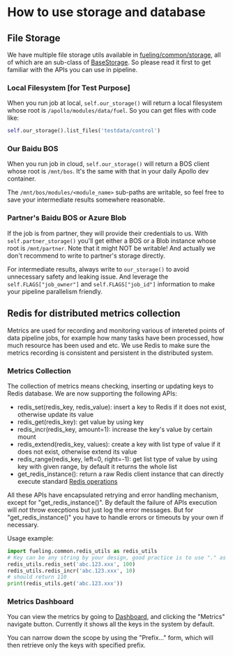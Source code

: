 # How to use storage and database

## File Storage

We have multiple file storage utils available in
[fueling/common/storage](https://github.com/ApolloAuto/apollo-fuel/tree/master/fueling/common/storage),
all of which are an sub-class of
[BaseStorage](https://github.com/ApolloAuto/apollo-fuel/blob/master/fueling/common/storage/base_storage.py).
So please read it first to get familiar with the APIs you can use in pipeline.

### Local Filesystem [for Test Purpose]

When you run job at local, `self.our_storage()` will return a local filesystem whose root is
`/apollo/modules/data/fuel`. So you can get files with code like:

```python
self.our_storage().list_files('testdata/control')
```

### Our Baidu BOS

When you run job in cloud, `self.our_storage()` will return a BOS client whose root is `/mnt/bos`.
It's the same with that in your daily Apollo dev container.

The `/mnt/bos/modules/<module_name>` sub-paths are writable, so feel free to save your intermediate
results somewhere reasonable.

### Partner's Baidu BOS or Azure Blob

If the job is from partner, they will provide their credentials to us. With `self.partner_storage()`
you'll get either a BOS or a Blob instance whose root is `/mnt/partner`. Note that it might NOT be
writable! And actually we don't recommend to write to partner's storage directly.

For intermediate results, always write to `our_storage()` to avoid unnecessary safety and leaking
issue. And leverage the `self.FLAGS["job_owner"]` and `self.FLAGS["job_id"]` information to make
your pipeline parallelism friendly.

## Redis for distributed metrics collection

Metrics are used for recording and monitoring various of intereted points of data pipeline jobs, for
example how many tasks have been processed, how much resource has been used and etc.  We use Redis
to make sure the metrics recording is consistent and persistent in the distributed system.

### Metrics Collection

The collection of metrics means checking, inserting or updating keys to Redis database.  We are now
supporting the following APIs:
* redis_set(redis_key, redis_value): insert a key to Redis if it does not exist, otherwise update
  its value
* redis_get(redis_key): get value by using key
* redis_incr(redis_key, amount=1): increase the key's value by certain mount
* redis_extend(redis_key, values): create a key with list type of value if it does not exist,
  otherwise extend its value
* redis_range(redis_key, left=0, right=-1): get list type of value by using key with given range, by
  default it returns the whole list
* get_redis_instance(): return a raw Redis client instance that can directly execute standard
  [Redis operations](https://redis-py.readthedocs.io/en/latest/)

All these APIs have encapsulated retrying and error handling mechanism, except for
"get_redis_instance()".  By default the failure of APIs execution will *not* throw execptions but
just log the error messages.  But for "get_redis_instance()" you have to handle errors or timeouts
by your own if necessary. 

Usage example: 

```python
import fueling.common.redis_utils as redis_utils
# Key can be any string by your design, good practice is to use "." as the separator
redis_utils.redis_set('abc.123.xxx', 100)
redis_utils.redis_incr('abc.123.xxx', 10)
# should return 110
print(redis_utils.get('abc.123.xxx'))
```

### Metrics Dashboard

You can view the metrics by going to [Dashboard](http://usa-data.baidu.com), and clicking the
"Metrics" navigate button.  Currently it shows all the keys in the system by default.

You can narrow down the scope by using the "Prefix..." form, which will then retrieve only the keys
with specified prefix.
